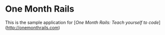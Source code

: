 # One Month Rails

This is the sample application for
[*One Month Rails: Teach yourself to code*] (http://onemonthrails.com)

